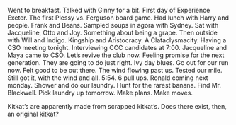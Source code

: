 Went to breakfast. Talked with Ginny for a bit. First day of Experience Exeter. The first Plessy vs. Ferguson board game. Had lunch with Harry and people. Frank and Beans. Sampled soups in agora with Sydney. Sat with Jacqueline, Otto and Joy. Something about being a grape. Then outside with Will and Indigo. Kingship and Aristocracy. A Clataclysmacity. Having a CSO meeting tonight. Interviewing CCC candidates at 7:00. Jacqueline and Maya came to CSO. Let’s revive the club now. Feeling promise for the next generation. They are going to do just right. Ivy day blues. Go out for our run now. Felt good to be out there. The wind flowing past us. Tested our mile. Still got it, with the wind and all. 5:54. 6 pull ups. Ronald coming next monday. Shower and do our laundry. Hunt for the rarest banana. Find Mr. Blackwell. Pick laundry up tomorrow. Make plans. Make moves.

Kitkat’s are apparently made from scrapped kitkat’s. Does there exist, then, an original kitkat?